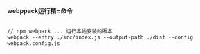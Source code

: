 **webppack运行精=命令**

```nodejs

// npm webpack ... 运行本地安装的版本
webpack --entry ./src/index.js --output-path ./dist --config webpack.config.js


```